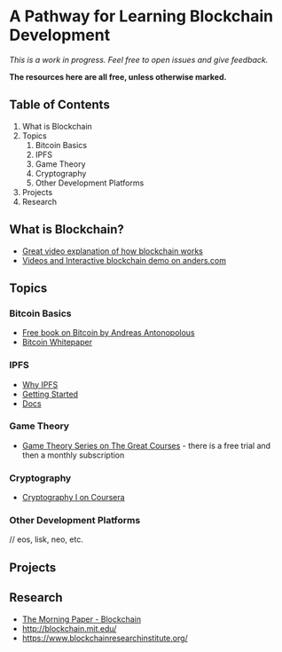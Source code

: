 # A Pathway for Learning Blockchain Development

*This is a work in progress. Feel free to open issues and give feedback.*

**The resources here are all free, unless otherwise marked.**

## Table of Contents

1. What is Blockchain
1. Topics
    1. Bitcoin Basics
    1. IPFS
    1. Game Theory
    1. Cryptography
    1. Other Development Platforms
1. Projects
1. Research

## What is Blockchain?

* [Great video explanation of how blockchain works](https://www.youtube.com/watch?v=bBC-nXj3Ng4)
* [Videos and Interactive blockchain demo on anders.com](https://anders.com/blockchain/)

## Topics

### Bitcoin Basics

* [Free book on Bitcoin by Andreas Antonopolous](https://github.com/bitcoinbook/bitcoinbook)
* [Bitcoin Whitepaper](https://bitcoin.org/bitcoin.pdf)

### IPFS

* [Why IPFS](https://ipfs.io/#why)
* [Getting Started](https://docs.ipfs.io/introduction/install/)
* [Docs](https://docs.ipfs.io/)

### Game Theory

* [Game Theory Series on The Great Courses](https://www.thegreatcoursesplus.com/game-theory-in-life-business-and-beyond) - there is a free trial and then a monthly subscription

### Cryptography

* [Cryptography I on Coursera](https://www.coursera.org/learn/crypto)

### Other Development Platforms

// eos, lisk, neo, etc.

## Projects

## Research

* [The Morning Paper - Blockchain](https://blog.acolyer.org/?s=blockchain)
* http://blockchain.mit.edu/
* https://www.blockchainresearchinstitute.org/

